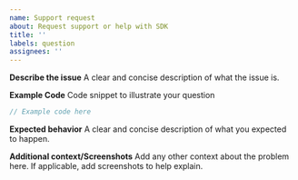 ```yaml
---
name: Support request
about: Request support or help with SDK
title: ''
labels: question
assignees: ''
---
```


**Describe the issue**
A clear and concise description of what the issue is.

**Example Code**
Code snippet to illustrate your question

```js
// Example code here
```

**Expected behavior**
A clear and concise description of what you expected to happen.

**Additional context/Screenshots**
Add any other context about the problem here. If applicable, add screenshots to help explain.
